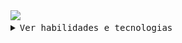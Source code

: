 <!-- Animação de digitação -->
<img src="https://readme-typing-svg.demolab.com/?lines=Olá,+sou+Guilherme+Santos.;Desenvolvedor+em+formação+com+foco+em+Web+.&center=false&width=480&height=40&font=Fira+Code&size=20&pause=1000&color=F25C7E&vCenter=true&background=141c24" />

<details>
<summary><samp>Ver habilidades e tecnologias</samp></summary>

---

### 🧠 Sobre mim

Atualmente curso Análise e Desenvolvimento de Sistemas, com foco em desenvolvimento web. Tenho familiaridade com as principais tecnologias de front-end e estou expandindo meus conhecimentos em back-end, banco de dados e integração com APIs. Busco constantemente aplicar o que aprendo em projetos práticos, com interesse em soluções eficientes e bem estruturadas.

Tenho experiência com ferramentas de versionamento, ambientes Linux e Windows, além de conhecimentos em automações e design digital voltado à interface de usuário.


---

### 💼 Habilidades Técnicas

**Front-end:** HTML, CSS, JavaScript, Bootstrap  
**Back-end:** C# (iniciante), ASP.NET  
**Banco de Dados:** SQL  
**Ferramentas:** Visual Studio, Eclipse, Git, GitHub  
**Sistemas:** Linux e Windows  
**Extras:** Design gráfico mobile, noções de hospedagem, bots e interfaces web

---

### 📚 Estudando agora

- ASP.NET com banco de dados  
- JavaScript avançado e integração com APIs  
- Projetos práticos full-stack

---

<img src="https://img.shields.io/badge/Status-Aprendizado%20Contínuo-141c24?style=for-the-badge&logo=dotnet&logoColor=white&labelColor=1f2d3d&color=f25c7e" />

---

<!-- Estatísticas do GitHub -->
<img src="https://github-readme-stats.vercel.app/api/top-langs/?username=uguisousa&layout=compact&theme=transparent&langs_count=6&hide_border=true&bg_color=141c24&title_color=f25c7e&text_color=ffffff&custom_title=Linguagens+Mais+Usadas" />
<br>
<img src="https://github-readme-stats.vercel.app/api?username=uguisousa&show_icons=true&theme=transparent&hide_border=true&bg_color=141c24&title_color=f25c7e&text_color=ffffff" />

---

<!-- Animação da cobra -->
<img src="github-user-contribution.svg" alt="Snake animation" />
